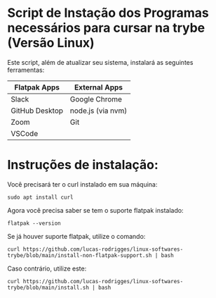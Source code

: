 # Script de Instação dos Programas necessários para cursar na trybe (Versão Linux)

Este script, além de atualizar seu sistema, instalará as seguintes ferramentas:

| Flatpak Apps | External Apps |
| -------------|---------------|
| Slack        | Google Chrome |
| GitHub Desktop | node.js (via nvm) |
| Zoom         | Git           |
| VSCode       | 

# Instruções de instalação:

Você precisará ter o curl instalado em sua máquina:
```
sudo apt install curl
```
Agora você precisa saber se tem o suporte flatpak instalado:
```
flatpak --version
```
Se já houver suporte flatpak, utilize o comando:
```
curl https://github.com/lucas-rodrigges/linux-softwares-trybe/blob/main/install-non-flatpak-support.sh | bash 
```

Caso contrário, utilize este:

````
curl https://github.com/lucas-rodrigges/linux-softwares-trybe/blob/main/install.sh | bash 

